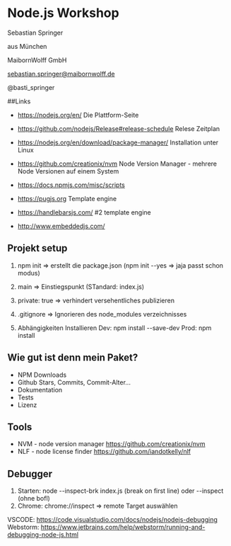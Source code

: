 # Node.js Workshop

Sebastian Springer

aus München

MaibornWolff GmbH

sebastian.springer@maibornwolff.de

@basti_springer

##Links

- https://nodejs.org/en/ Die Plattform-Seite
- https://github.com/nodejs/Release#release-schedule Relese Zeitplan

- https://nodejs.org/en/download/package-manager/ Installation unter Linux

- https://github.com/creationix/nvm Node Version Manager - mehrere Node Versionen auf einem System

- https://docs.npmjs.com/misc/scripts

- https://pugjs.org Template engine

- https://handlebarsjs.com/ #2 template engine

- http://www.embeddedjs.com/

## Projekt setup

1. npm init => erstellt die package.json (npm init --yes => jaja passt schon modus)

1. main => Einstiegspunkt (STandard: index.js)

1. private: true => verhindert versehentliches publizieren

1. .gitignore => Ignorieren des node_modules verzeichnisses

1. Abhängigkeiten Installieren Dev: npm install --save-dev <dep> Prod: npm install <dep>

## Wie gut ist denn mein Paket?

- NPM Downloads
- Github Stars, Commits, Commit-Alter...
- Dokumentation
- Tests
- Lizenz

## Tools

- NVM - node version manager https://github.com/creationix/nvm
- NLF - node license finder https://github.com/iandotkelly/nlf

## Debugger

1. Starten: node --inspect-brk index.js (break on first line) oder --inspect (ohne bofl)
2. Chrome: chrome://inspect => remote Target auswählen

VSCODE: https://code.visualstudio.com/docs/nodejs/nodejs-debugging
Webstorm: https://www.jetbrains.com/help/webstorm/running-and-debugging-node-js.html
